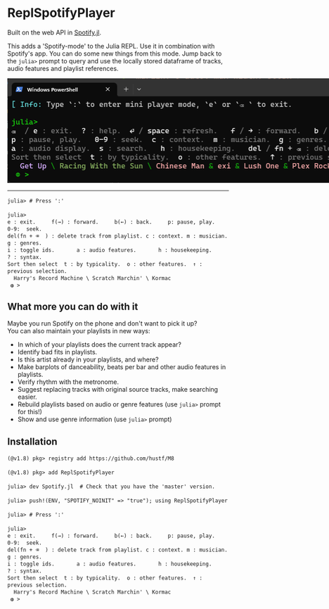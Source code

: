 # ReplSpotifyPlayer
Built on the web API in [Spotify.jl](https://github.com/kwehmeyer/Spotify.jl).

This adds a 'Spotify-mode' to the Julia REPL. Use it in combination with Spotify's app. 
You can do some new things from this mode. Jump back to the `julia>` prompt 
to query and use the locally stored dataframe of tracks, audio features and playlist references.

<img src="resources/Menu883.png" alt = "menuimg" style="display: inline-block; margin: 0 auto; max-width: 883px">


--------------------



```
julia> # Press ':'

julia> 
e : exit.     f(→) : forward.     b(←) : back.     p: pause, play.     0-9:  seek.
del(fn + ⌫  ) : delete track from playlist. c : context. m : musician. g : genres.
i : toggle ids.       a : audio features.       h : housekeeping.      ? : syntax.
Sort then select  t : by typicality.  o : other features.  ↑ : previous selection.
  Harry's Record Machine \ Scratch Marchin' \ Kormac
 ◍ >
```
## What more you can do with it

Maybe you run Spotify on the phone and don't want to pick it up?  
You can also maintain your playlists in new ways:

- In which of your playlists does the current track appear?
- Identify bad fits in playlists.
- Is this artist already in your playlists, and where?
- Make barplots of danceability, beats per bar and other audio features in playlists. 
- Verify rhythm with the metronome.
- Suggest replacing tracks with original source tracks, make searching easier.
- Rebuild playlists based on audio or genre features (use `julia>` prompt for this!)
- Show and use genre information  (use `julia>` prompt)

## Installation
```julia-repl
(@v1.8) pkg> registry add https://github.com/hustf/M8

(@v1.8) pkg> add ReplSpotifyPlayer

julia> dev Spotify.jl  # Check that you have the 'master' version. 

julia> push!(ENV, "SPOTIFY_NOINIT" => "true"); using ReplSpotifyPlayer

julia> # Press ':'

julia> 
e : exit.     f(→) : forward.     b(←) : back.     p: pause, play.     0-9:  seek.
del(fn + ⌫  ) : delete track from playlist. c : context. m : musician. g : genres.
i : toggle ids.       a : audio features.       h : housekeeping.      ? : syntax.
Sort then select  t : by typicality.  o : other features.  ↑ : previous selection.
  Harry's Record Machine \ Scratch Marchin' \ Kormac
 ◍ >
```
